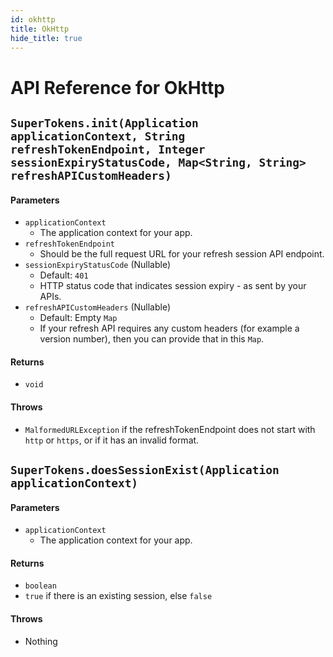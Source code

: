 ```yaml
---
id: okhttp
title: OkHttp
hide_title: true
---
```


# API Reference for OkHttp

<div class="divider"></div>

## ```SuperTokens.init(Application applicationContext, String refreshTokenEndpoint, Integer sessionExpiryStatusCode, Map<String, String> refreshAPICustomHeaders)```
#### Parameters
- ```applicationContext```
    - The application context for your app.
- ```refreshTokenEndpoint```
    - Should be the full request URL for your refresh session API endpoint.
- ```sessionExpiryStatusCode``` (Nullable)
    - Default: ```401```
    - HTTP status code that indicates session expiry - as sent by your APIs.
- ```refreshAPICustomHeaders``` (Nullable)
    - Default: Empty ```Map```
    - If your refresh API requires any custom headers (for example a version number), then you can provide that in this ```Map```.

#### Returns
- ```void```

#### Throws
- ```MalformedURLException``` if the refreshTokenEndpoint does not start with ```http``` or ```https```, or if it has an invalid format.

<div class="divider"></div>

## ```SuperTokens.doesSessionExist(Application applicationContext)```

#### Parameters
- ```applicationContext```
    - The application context for your app.

#### Returns
- ```boolean```
- ```true``` if there is an existing session, else ```false```

#### Throws
- Nothing
